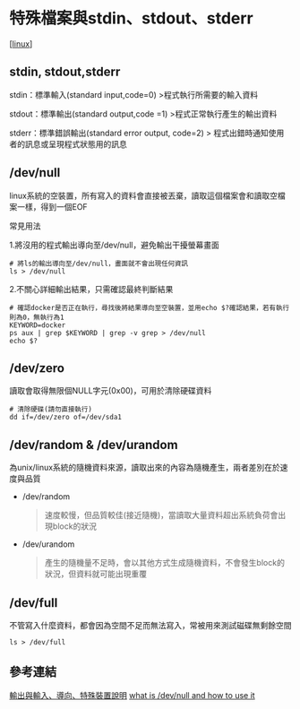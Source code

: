 # 特殊檔案與stdin、stdout、stderr

[[linux]]

## stdin, stdout,stderr

stdin：標準輸入(standard input,code=0)
    >程式執行所需要的輸入資料

stdout：標準輸出(standard output,code =1)
    >程式正常執行產生的輸出資料

stderr：標準錯誤輸出(standard error output, code=2)
    > 程式出錯時通知使用者的訊息或呈現程式狀態用的訊息

## /dev/null

linux系統的空裝置，所有寫入的資料會直接被丟棄，讀取這個檔案會和讀取空檔案一樣，得到一個EOF

常見用法

1.將沒用的程式輸出導向至/dev/null，避免輸出干擾螢幕畫面

````
# 將ls的輸出導向至/dev/null，畫面就不會出現任何資訊
ls > /dev/null
````

2.不關心詳細輸出結果，只需確認最終判斷結果

````
# 確認docker是否正在執行，尋找後將結果導向至空裝置，並用echo $?確認結果，若有執行則為0，無執行為1
KEYWORD=docker
ps aux | grep $KEYWORD | grep -v grep > /dev/null
echo $?
````

## /dev/zero

讀取會取得無限個NULL字元(0x00)，可用於清除硬碟資料

````
# 清除硬碟(請勿直接執行)
dd if=/dev/zero of=/dev/sda1
````

## /dev/random & /dev/urandom

為unix/linux系統的隨機資料來源，讀取出來的內容為隨機產生，兩者差別在於速度與品質

- /dev/random
    > 速度較慢，但品質較佳(接近隨機)，當讀取大量資料超出系統負荷會出現block的狀況

- /dev/urandom
    > 產生的隨機量不足時，會以其他方式生成隨機資料，不會發生block的狀況，但資料就可能出現重覆

## /dev/full

不管寫入什麼資料，都會因為空間不足而無法寫入，常被用來測試磁碟無剩餘空間

````
ls > /dev/full
````

## 參考連結

[輸出與輸入、導向、特殊裝置說明](https://blog.gtwang.org/linux/linux-io-input-output-redirection-operators/)
[what is /dev/null and how to use it](https://linuxhint.com/what_is_dev_null/)

[//begin]: # "Autogenerated link references for markdown compatibility"
[linux]: linux.md "Linux"
[//end]: # "Autogenerated link references"